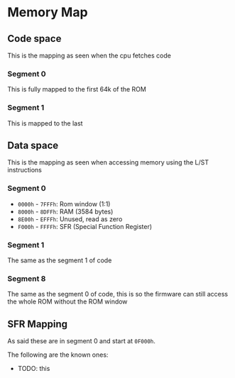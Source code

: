 # Memory Map

## Code space

This is the mapping as seen when the cpu fetches code 

### Segment 0

This is fully mapped to the first 64k of the ROM

### Segment 1

This is mapped to the last 

## Data space

This is the mapping as seen when accessing memory using the L/ST instructions

### Segment 0

* `0000h` - `7FFFh`: Rom window (1:1)
* `8000h` - `8DFFh`: RAM (3584 bytes)
* `8E00h` - `EFFFh`: Unused, read as zero
* `F000h` - `FFFFh`: SFR (Special Function Register)

### Segment 1

The same as the segment 1 of code

### Segment 8

The same as the segment 0 of code, this is so the firmware can still access
the whole ROM without the ROM window

## SFR Mapping

As said these are in segment 0 and start at `0F000h`.

The following are the known ones:

* TODO: this 